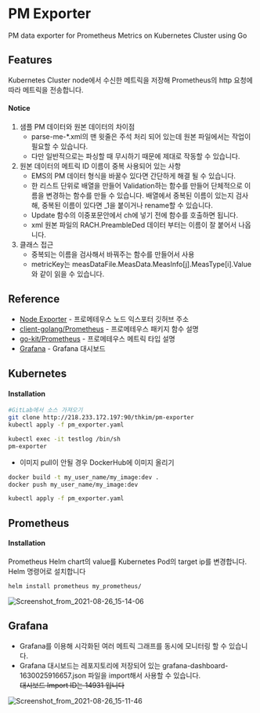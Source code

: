 # PM Exporter
PM data exporter for Prometheus Metrics on Kubernetes Cluster using Go 

## Features


Kubernetes Cluster node에서 수신한 메트릭을 저장해 Prometheus의 http 요청에 따라 메트릭을 전송합니다.

#### Notice
1. 샘플 PM 데이터와 원본 데이터의 차이점
    - parse-me-*.xml의 맨 윗줄은 주석 처리 되어 있는데 원본 파일에서는 작업이 필요할 수 있습니다.  
    - 다만 일반적으로는 파싱할 때 무시하기 때문에 제대로 작동할 수 있습니다.  
1. 원본 데이터의 메트릭 ID 이름이 중복 사용되어 있는 사항  
    - EMS의 PM 데이터 형식을 바꿀수 있다면 간단하게 해결 될 수 있습니다.
    - 한 리스트 단위로 배열을 만들어 Validation하는 함수를 만들어 단체적으로 이름을 변경하는 함수를 만들 수 있습니다. 배열에서 중복된 이름이 있는지 검사해, 중복된 이름이 있다면 _1을 붙이거나 rename할 수 있습니다. 
    - Update 함수의 이중포문안에서 ch에 넣기 전에 함수를 호출하면 됩니다.
    - xml 원본 파일의 RACH.PreambleDed 데이터 부터는 이름이 잘 붙어서 나옵니다.
1. 클래스 접근
    - 중복되는 이름을 검사해서 바꿔주는 함수를 만들어서 사용
    - metricKey는 measDataFile.MeasData.MeasInfo[j].MeasType[i].Value 와 같이 읽을 수 있습니다.  

## Reference

- [Node Exporter](https://github.com/prometheus/node_exporter/blob/master/node_exporter.go) - 프로메테우스 노드 익스포터 깃허브 주소
- [client-golang/Prometheus](https://pkg.go.dev/github.com/prometheus/client_golang/prometheus#BuildFQName) - 프로메테우스 패키지 함수 설명
- [go-kit/Prometheus](https://pkg.go.dev/github.com/go-kit/kit/metrics/prometheus) - 프로메테우스 메트릭 타입 설명
- [Grafana](https://grafana.com/grafana/dashboards/14931) - Grafana 대시보드 

## Kubernetes
#### Installation

```sh
#GitLab에서 소스 가져오기
git clone http://218.233.172.197:90/thkim/pm-exporter
kubectl apply -f pm_exporter.yaml

kubectl exec -it testlog /bin/sh
pm-exporter
```

* 이미지 pull이 안될 경우 DockerHub에 이미지 올리기
```sh
docker build -t my_user_name/my_image:dev .
docker push my_user_name/my_image:dev 

kubectl apply -f pm_exporter.yaml
```

## Prometheus
#### Installation

Prometheus Helm chart의 value를 Kubernetes Pod의 target ip를 변경합니다.  
Helm 명령어로 설치합니다
```sh
helm install prometheus my_prometheus/
```
![Screenshot_from_2021-08-26_15-14-06](/uploads/c09a5c92b0ed37fd4682ddd274133a1b/Screenshot_from_2021-08-26_15-14-06.png)

## Grafana
- Grafana를 이용해 시각화된 여러 메트릭 그래프를 동시에 모니터링 할 수 있습니다.  
- Grafana 대시보드는 레포지토리에 저장되어 있는 grafana-dashboard-1630025916657.json 파일을 import해서 사용할 수 있습니다.  
~~대시보드 Import ID는 14931 입니다~~


![Screenshot_from_2021-08-26_15-11-46](/uploads/c3ba66ec8cd47034187570e5bba04994/Screenshot_from_2021-08-26_15-11-46.png)
